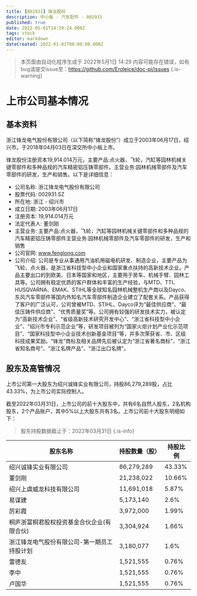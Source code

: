 ```yaml
---
title: [002931] 锋龙股份
description: 中小板 - 汽车配件 - 002931
published: true
date: 2022-05-01T14:29:24.000Z
tags: stock
editor: markdown
dateCreated: 2022-01-01T00:00:00.000Z
---
```


> 本页面由自动化程序生成于 2022年5月1日 14:29
> 内容可能存在错误，如有bug请提交issue至：https://github.com/Eroleice/doc-pi/issues
{.is-warning}

# 上市公司基本情况

## 基本资料

浙江锋龙电气股份有限公司（以下简称“锋龙股份”）成立于2003年06月17日，绍兴市。于2018年04月03日在深交所中小板上市。

锋龙股份注册资本19,914.014万元，主要产品:点火器，飞轮，汽缸等园林机械关键零部件和多种品规的汽车精密铝压铸零部件。主营业务:园林机械零部件及汽车零部件的研发，生产和销售。以下是详细信息：

- 公司名称: 浙江锋龙电气股份有限公司
- 股票代码: 002931.SZ
- 所在地: 浙江 - 绍兴市
- 成立日期: 2003年06月17日
- 注册资本: 19,914.014万元
- 法定代表人: 董剑刚
- 主营业务: 主要产品:点火器，飞轮，汽缸等园林机械关键零部件和多种品规的汽车精密铝压铸零部件主营业务:园林机械零部件及汽车零部件的研发，生产和销售
- 公司官网: www.fenglong.com
- 公司介绍: 公司是专业从事通用汽油机用磁电机研发、制造企业，主要产品为飞轮、点火器，是浙江省科技型中小企业和国家重点扶持的高新技术企业。产品主要出口的到欧美、日本等国家和地区，主要用于房车、机械手臂、园林工具等。公司拥有稳定优质的客户群体和丰富的生产经验，与MTD、TTI、HUSQVARNA、EMAK、STIHL等全球知名园林机械整机生产商以及Dayco、东风汽车零部件等国内外知名汽车零部件制造企业建立了配套关系。产品获得了客户的广泛认可，公司曾被MTD、STIHL、Dayco评为“最佳供应商”、“最佳压铸件供应商”、“优秀质量奖”等。公司拥有较强的研发技术实力，被认定为“高新技术企业”、“省级高新技术研究开发中心”、“浙江省科技型中小企业”、“绍兴市专利示范企业”等，研发项目被列为“国家火炬计划产业化示范项目”、“国家科技型中小企业技术创新基金项目”等，并多次荣获省、市、区级科技成果奖励。“锋龙”商标及相关品牌先后被认定为“浙江省著名商标”、“浙江省知名商号”、“浙江名牌产品”、“浙江出口名牌”。


## 股东及高管情况

上市公司第一大股东为绍兴诚锋实业有限公司，持股86,279,289股，占比43.33%，为上市公司实际控制人。

截至2022年03月31日，上市公司的前十大股东中，共有6名自然人股东，2名机构股东，2个产品账户，其中5%以上大股东共有3名。上市公司前十大股东明细如下：

> 股东持股数据截止于：2022年03月31日
{.is-info}

| 股东名称 | 持股数量（股） | 持股比例 |
| --- | --- | --- |
| 绍兴诚锋实业有限公司 | 86,279,289 | 43.33% |
| 董剑刚 | 21,238,022 | 10.66% |
| 绍兴上虞威龙科技有限公司 | 11,691,018 | 5.87% |
| 易谋建 | 5,173,140 | 2.6% |
| 厉彩霞 | 3,972,000 | 1.99% |
| 桐庐浙富桐君股权投资基金合伙企业(有限合伙) | 3,304,924 | 1.66% |
| 浙江锋龙电气股份有限公司-第一期员工持股计划 | 3,180,077 | 1.6% |
| 雷德友 | 1,521,555 | 0.76% |
| 李中 | 1,521,555 | 0.76% |
| 卢国华 | 1,521,555 | 0.76% |




